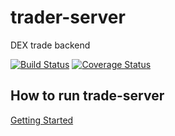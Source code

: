 # trader-server
DEX trade backend

[![Build Status](https://travis-ci.com/coinexchain/trade-server.svg?token=SzpkQ9pqByb4D3AFKW7z&branch=master)](https://travis-ci.com/coinexchain/trade-server)
[![Coverage Status](https://coveralls.io/repos/github/coinexchain/trade-server/badge.svg?t=OJj2bl)](https://coveralls.io/github/coinexchain/trade-server)

## How to run trade-server
[Getting Started](https://github.com/coinexchain/trade-server/blob/master/docs/trade-server-deploy.md)
